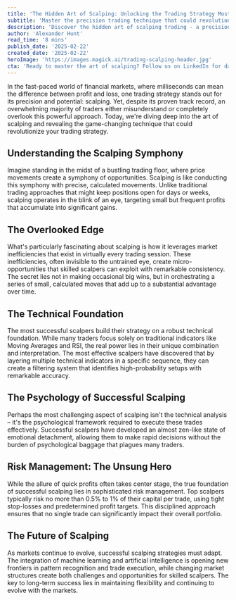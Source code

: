 ```yaml
---
title: 'The Hidden Art of Scalping: Unlocking the Trading Strategy Most Traders Overlook'
subtitle: 'Master the precision trading technique that could revolutionize your market approach'
description: 'Discover the hidden art of scalping trading - a precision-based strategy that could transform your trading approach. Learn how successful traders leverage market inefficiencies, technical analysis, and psychological discipline to achieve consistent profits through rapid-fire trading.'
author: 'Alexander Hunt'
read_time: '8 mins'
publish_date: '2025-02-22'
created_date: '2025-02-22'
heroImage: 'https://images.magick.ai/trading-scalping-header.jpg'
cta: 'Ready to master the art of scalping? Follow us on LinkedIn for daily insights, expert analysis, and exclusive trading tips that will help you stay ahead in the fast-paced world of financial markets.'
---
```


In the fast-paced world of financial markets, where milliseconds can mean the difference between profit and loss, one trading strategy stands out for its precision and potential: scalping. Yet, despite its proven track record, an overwhelming majority of traders either misunderstand or completely overlook this powerful approach. Today, we're diving deep into the art of scalping and revealing the game-changing technique that could revolutionize your trading strategy.

## Understanding the Scalping Symphony

Imagine standing in the midst of a bustling trading floor, where price movements create a symphony of opportunities. Scalping is like conducting this symphony with precise, calculated movements. Unlike traditional trading approaches that might keep positions open for days or weeks, scalping operates in the blink of an eye, targeting small but frequent profits that accumulate into significant gains.

## The Overlooked Edge

What's particularly fascinating about scalping is how it leverages market inefficiencies that exist in virtually every trading session. These inefficiencies, often invisible to the untrained eye, create micro-opportunities that skilled scalpers can exploit with remarkable consistency. The secret lies not in making occasional big wins, but in orchestrating a series of small, calculated moves that add up to a substantial advantage over time.

## The Technical Foundation

The most successful scalpers build their strategy on a robust technical foundation. While many traders focus solely on traditional indicators like Moving Averages and RSI, the real power lies in their unique combination and interpretation. The most effective scalpers have discovered that by layering multiple technical indicators in a specific sequence, they can create a filtering system that identifies high-probability setups with remarkable accuracy.

## The Psychology of Successful Scalping

Perhaps the most challenging aspect of scalping isn't the technical analysis – it's the psychological framework required to execute these trades effectively. Successful scalpers have developed an almost zen-like state of emotional detachment, allowing them to make rapid decisions without the burden of psychological baggage that plagues many traders.

## Risk Management: The Unsung Hero

While the allure of quick profits often takes center stage, the true foundation of successful scalping lies in sophisticated risk management. Top scalpers typically risk no more than 0.5% to 1% of their capital per trade, using tight stop-losses and predetermined profit targets. This disciplined approach ensures that no single trade can significantly impact their overall portfolio.

## The Future of Scalping

As markets continue to evolve, successful scalping strategies must adapt. The integration of machine learning and artificial intelligence is opening new frontiers in pattern recognition and trade execution, while changing market structures create both challenges and opportunities for skilled scalpers. The key to long-term success lies in maintaining flexibility and continuing to evolve with the markets.